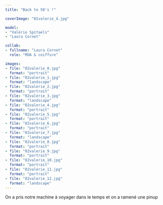 ```yaml
---
title: "Back to 50's !"

coverImage: "02valerie_4.jpg"

model: 
- "Valérie Spitaels"
- "Laura Cornet"

collab:
- fullname: "Laura Cornet"
  role: "MUA & coiffure"

images:
- file: "02valerie_0.jpg"
  format: "portrait"
- file: "02valerie_1.jpg"
  format: "landscape"
- file: "02valerie_2.jpg"
  format: "portrait"
- file: "02valerie_3.jpg"
  format: "landscape"
- file: "02valerie_4.jpg"
  format: "portrait"
- file: "02valerie_5.jpg"
  format: "portrait"
- file: "02valerie_6.jpg"
  format: "portrait"
- file: "02valerie_7.jpg"
  format: "landscape"
- file: "02valerie_8.jpg"
  format: "portrait"
- file: "02valerie_9.jpg"
  format: "portrait"
- file: "02valerie_10.jpg"
  format: "portrait"
- file: "02valerie_11.jpg"
  format: "portrait"
- file: "02valerie_12.jpg"
  format: "landscape"
---
```


On a pris notre machine à voyager dans le temps et on a ramené une pinup